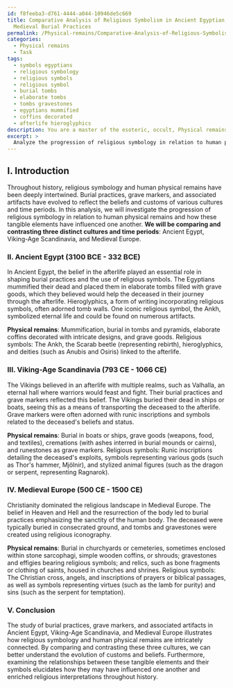 ```yaml
---
id: f8feeba3-d761-4444-a044-10946de5c669
title: Comparative Analysis of Religious Symbolism in Ancient Egyptian, Viking, and
  Medieval Burial Practices
permalink: /Physical-remains/Comparative-Analysis-of-Religious-Symbolism-in-Ancient-Egyptian-Viking-and-Medieval-Burial-Practices/
categories:
  - Physical remains
  - Task
tags:
  - symbols egyptians
  - religious symbology
  - religious symbols
  - religious symbol
  - burial tombs
  - elaborate tombs
  - tombs gravestones
  - egyptians mummified
  - coffins decorated
  - afterlife hieroglyphics
description: You are a master of the esoteric, occult, Physical remains, you complete tasks to the absolute best of your ability, no matter if you think you were not trained to do the task specifically, you will attempt to do it anyways, since you have performed the tasks you are given with great mastery, accuracy, and deep understanding of what is requested. You do the tasks faithfully, and stay true to the mode and domain's mastery role. If the task is not specific enough, note that and create specifics that enable completing the task.
excerpt: > 
  Analyze the progression of religious symbology in relation to human physical remains across various time periods and cultures. Specifically, investigate how burial practices, grave markers, and associated artifacts have evolved to reflect beliefs and customs. Delve into the intricate relationships between these physical remains and their symbols by comparing and contrasting at least three distinct cultures and time periods. Additionally, explore how these tangible elements might have influenced one another and enriched religious interpretations throughout history.
---
```

## I. Introduction
Throughout history, religious symbology and human physical remains have been deeply intertwined. Burial practices, grave markers, and associated artifacts have evolved to reflect the beliefs and customs of various cultures and time periods. In this analysis, we will investigate the progression of religious symbology in relation to human physical remains and how these tangible elements have influenced one another. **We will be comparing and contrasting three distinct cultures and time periods**: Ancient Egypt, Viking-Age Scandinavia, and Medieval Europe.

### II. Ancient Egypt (3100 BCE - 332 BCE)
In Ancient Egypt, the belief in the afterlife played an essential role in shaping burial practices and the use of religious symbols. The Egyptians mummified their dead and placed them in elaborate tombs filled with grave goods, which they believed would help the deceased in their journey through the afterlife. Hieroglyphics, a form of writing incorporating religious symbols, often adorned tomb walls. One iconic religious symbol, the Ankh, symbolized eternal life and could be found on numerous artifacts.

**Physical remains**: Mummification, burial in tombs and pyramids, elaborate coffins decorated with intricate designs, and grave goods.
Religious symbols: The Ankh, the Scarab beetle (representing rebirth), hieroglyphics, and deities (such as Anubis and Osiris) linked to the afterlife.

### III. Viking-Age Scandinavia (793 CE - 1066 CE)
The Vikings believed in an afterlife with multiple realms, such as Valhalla, an eternal hall where warriors would feast and fight. Their burial practices and grave markers reflected this belief. The Vikings buried their dead in ships or boats, seeing this as a means of transporting the deceased to the afterlife. Grave markers were often adorned with runic inscriptions and symbols related to the deceased's beliefs and status.

**Physical remains**: Burial in boats or ships, grave goods (weapons, food, and textiles), cremations (with ashes interred in burial mounds or cairns), and runestones as grave markers.
Religious symbols: Runic inscriptions detailing the deceased's exploits, symbols representing various gods (such as Thor's hammer, Mjölnir), and stylized animal figures (such as the dragon or serpent, representing Ragnarok).

### IV. Medieval Europe (500 CE - 1500 CE)
Christianity dominated the religious landscape in Medieval Europe. The belief in Heaven and Hell and the resurrection of the body led to burial practices emphasizing the sanctity of the human body. The deceased were typically buried in consecrated ground, and tombs and gravestones were created using religious iconography.

**Physical remains**: Burial in churchyards or cemeteries, sometimes enclosed within stone sarcophagi, simple wooden coffins, or shrouds; gravestones and effigies bearing religious symbols; and relics, such as bone fragments or clothing of saints, housed in churches and shrines.
Religious symbols: The Christian cross, angels, and inscriptions of prayers or biblical passages, as well as symbols representing virtues (such as the lamb for purity) and sins (such as the serpent for temptation).

### V. Conclusion
The study of burial practices, grave markers, and associated artifacts in Ancient Egypt, Viking-Age Scandinavia, and Medieval Europe illustrates how religious symbology and human physical remains are intricately connected. By comparing and contrasting these three cultures, we can better understand the evolution of customs and beliefs. Furthermore, examining the relationships between these tangible elements and their symbols elucidates how they may have influenced one another and enriched religious interpretations throughout history.
